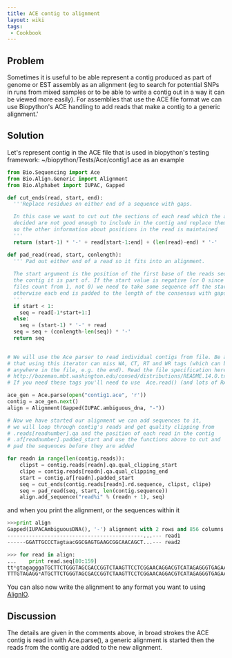 ```yaml
---
title: ACE contig to alignment
layout: wiki
tags:
 - Cookbook
---
```


Problem
-------

Sometimes it is useful to be able represent a contig produced as part of
genome or EST assembly as an alignment (eg to search for potential SNPs
in runs from mixed samples or to be able to write a contig out in a way
it can be viewed more easily). For assemblies that use the ACE file
format we can use Biopython's ACE handling to add reads that make a
contig to a generic alignment.'

Solution
--------

Let's represent contig in the ACE file that is used in biopython's
testing framework: ~/biopython/Tests/Ace/contig1.ace as an example

``` python
from Bio.Sequencing import Ace
from Bio.Align.Generic import Alignment
from Bio.Alphabet import IUPAC, Gapped

def cut_ends(read, start, end):
  '''Replace residues on either end of a sequence with gaps.

  In this case we want to cut out the sections of each read which the assembler has 
  decided are not good enough to include in the contig and replace them with gaps 
  so the other information about positions in the read is maintained
  ''' 
  return (start-1) * '-' + read[start-1:end] + (len(read)-end) * '-'

def pad_read(read, start, conlength):
  ''' Pad out either end of a read so it fits into an alignment.
  
  The start argument is the position of the first base of the reads sequence in
  the contig it is part of. If the start value is negative (or 0 since ACE
  files count from 1, not 0) we need to take some sequence off the start
  otherwise each end is padded to the length of the consensus with gaps.
  '''
  if start < 1:
    seq = read[-1*start+1:]
  else:
    seq = (start-1) * '-' + read
  seq = seq + (conlength-len(seq)) * '-'
  return seq
  

# We will use the Ace parser to read individual contigs from file. Be aware
# that using this iterator can miss WA, CT, RT and WR tags (which can be
# anywhere in the file, e.g. the end). Read the file specification here:
# http://bozeman.mbt.washington.edu/consed/distributions/README.14.0.txt
# If you need these tags you'll need to use  Ace.read() (and lots of RAM).

ace_gen = Ace.parse(open("contig1.ace", 'r'))
contig = ace_gen.next()
align = Alignment(Gapped(IUPAC.ambiguous_dna, "-"))

# Now we have started our alignment we can add sequences to it, 
# we will loop through contig's reads and get quality clipping from
# .reads[readnumber].qa and the position of each read in the contig
# .af[readnumber].padded_start and use the functions above to cut and 
# pad the sequences before they are added

for readn in range(len(contig.reads)):
    clipst = contig.reads[readn].qa.qual_clipping_start
    clipe = contig.reads[readn].qa.qual_clipping_end
    start = contig.af[readn].padded_start
    seq = cut_ends(contig.reads[readn].rd.sequence, clipst, clipe)
    seq = pad_read(seq, start, len(contig.sequence))
    align.add_sequence("read%i" % (readn + 1), seq)
```

and when you print the alignment, or the sequences within it

``` python
>>>print align
Gapped(IUPACAmbiguousDNA(), '-') alignment with 2 rows and 856 columns
--------------------------------------------...--- read1
------GGATTGCCCTagtaacGGCGAGTGAAGCGGCAACAGCT...--- read2

>>> for read in align:
...    print read.seq[80:159]
tt*gtagagggaTGCTTCTGGGTAGCGACCGGTCTAAGTTCCTCGGAACAGGACGTCATAGAGGGTGAGAATCCCGTAT                                                                  
TTTGTAGAGG*ATGCTTCTGGGTAGCGACCGGTCTAAGTTCCTCGGAACAGGACGTCATAGAGGGTGAGAATCCCGTAT
```

You can also now write the alignment to any format you want to using
[AlignIO](AlignIO "wikilink").

Discussion
----------

The details are given in the comments above, in broad strokes the ACE
contig is read in with Ace.parse(), a generic alignment is started then
the reads from the contig are added to the new alignment.
